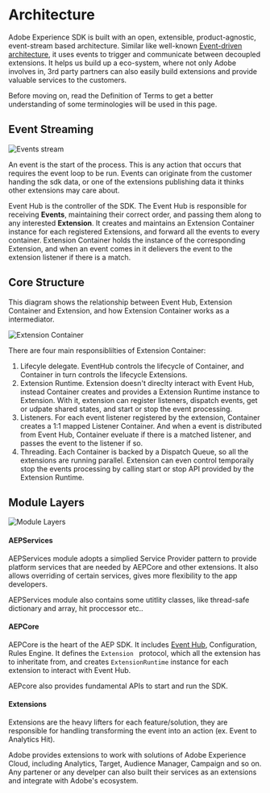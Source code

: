 

# Architecture

Adobe Experience SDK is built with an open, extensible, product-agnostic, event-stream based architecture. Similar like well-known [Event-driven architecture](https://en.wikipedia.org/wiki/Event-driven_architecture), it uses events to trigger and communicate between decoupled extensions. It helps us build up a eco-system, where not only Adobe involves in, 3rd party partners can also easily build extensions and  provide valuable services to the customers.

Before moving on, read the Definition of Terms to get a better understanding of some terminologies will be used in this page.

## Event Streaming

![Events stream](https://app.lucidchart.com/publicSegments/view/e720c862-bb1d-4aab-b663-7fe5ae1aa53a/image.png)

An event is the start of the process. This is any action that occurs that requires the event loop to be run. Events can originate from the customer handing the sdk data, or one of the extensions publishing data it thinks other extensions may care about.

Event Hub is the controller of the SDK. The Event Hub is responsible for receiving **Events**, maintaining their correct order, and passing them along to any interested **Extension**. It creates and maintains an Extension Container instance for each registered Extensions, and forward all the events to every container. Extension Container holds the instance of the corresponding Extension, and when an event comes in it delievers the event to the extension listener if there is a match.



## Core Structure

This diagram shows the relationship between Event Hub, Extension Container and Extension, and how Extension Container works as a intermediator. 

![Extension Container](https://app.lucidchart.com/publicSegments/view/488c0d86-8134-4952-ab38-4a9d7a244cb8/image.png)

There are four main responsiblilties of Extension Container:

1. Lifecyle delegate. EventHub controls the lifecycle of Container, and Container in turn controls the lifecycle Extensions.  
2. Extension Runtime. Extension doesn't direclty interact with Event Hub, instead Container creates and provides a Extension Runtime instance to Extension. With it, extension can register listeners, dispatch events,  get or udpate shared states, and start or stop the event processing.
3. Listeners. For each event listener registered by the extension, Container creates a 1:1 mapped Listener Container. And when a event is distributed from Event Hub, Container eveluate if there is a matched listener, and passes the event to the listener if so.
4. Threading. Each Container is backed by a Dispatch Queue, so all the extensions are running parallel. Extension can even control temporaily stop the events processing by calling start or stop API provided by the Extension Runtime.





## Module Layers

![Module Layers](https://app.lucidchart.com/publicSegments/view/3677075f-e932-49e9-96c1-1b16cc66fb8c/image.png)

#### AEPServices

AEPServices module adopts a simplied Service Provider pattern to provide platform services that are needed by AEPCore and other extensions. It also allows overriding of certain services, gives more flexibility to the app developers. 

AEPServices module also contains some utitlity classes, like thread-safe dictionary and array, hit proccessor etc..

#### AEPCore

AEPCore is the heart of the AEP SDK. It includes  [Event Hub](./EventHub/README.md), Configuration, Rules Engine. It defines the `Extension ` protocol, which all the extension has to inheritate from, and creates `ExtensionRuntime` instance for each extension to interact with Event Hub. 

 AEPcore also provides fundamental APIs to start and run the SDK.

#### Extensions

Extensions are the heavy lifters for each feature/solution, they are responsible for handling transforming the event into an action (ex. Event to Analytics Hit).

Adobe provides extensions to work with solutions of Adobe Experience Cloud, including Analytics, Target, Audience Manager, Campaign and so on. Any partener or any develper can also built their services as an extensions and integrate with Adobe's ecosystem.  

